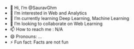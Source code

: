 - 👋 Hi, I’m @SauravGhm
- 👀 I’m interested in Web and Analytics
- 🌱 I’m currently learning Deep Learning, Machine Learning
- 💞️ I’m looking to collaborate on Web Learning
- 📫 How to reach me : N/A
- 😄 Pronouns: ...
- ⚡ Fun fact: Facts are not fun 

<!---
SauravGhm/SauravGhm is a ✨ special ✨ repository because its `README.md` (this file) appears on your GitHub profile.
You can click the Preview link to take a look at your changes.
--->
